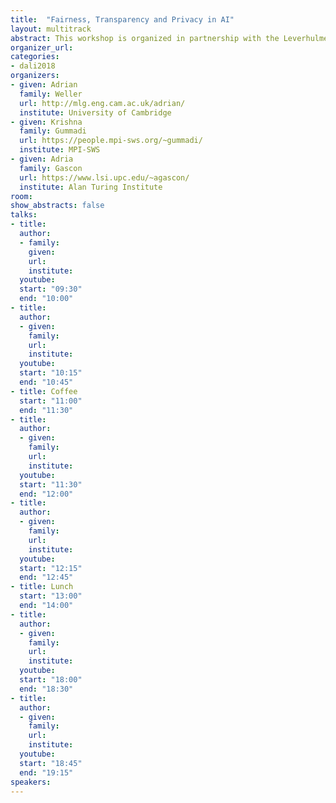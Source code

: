 ```yaml
---
title:  "Fairness, Transparency and Privacy in AI"
layout: multitrack
abstract: This workshop is organized in partnership with the Leverhulme Centre for the Future of Intelligence </br></br>
organizer_url: 
categories:
- dali2018
organizers:
- given: Adrian 
  family: Weller
  url: http://mlg.eng.cam.ac.uk/adrian/
  institute: University of Cambridge
- given: Krishna
  family: Gummadi
  url: https://people.mpi-sws.org/~gummadi/
  institute: MPI-SWS
- given: Adria
  family: Gascon
  url: https://www.lsi.upc.edu/~agascon/
  institute: Alan Turing Institute
room: 
show_abstracts: false
talks:
- title: 
  author:
  - family: 
    given: 
    url: 
    institute: 
  youtube: 
  start: "09:30"
  end: "10:00" 
- title: 
  author:
  - given: 
    family: 
    url: 
    institute: 
  youtube: 
  start: "10:15"
  end: "10:45" 
- title: Coffee
  start: "11:00"
  end: "11:30"
- title: 
  author: 
  - given: 
    family: 
    url: 
    institute: 
  youtube: 
  start: "11:30"
  end: "12:00" 
- title: 
  author: 
  - given: 
    family: 
    url: 
    institute: 
  youtube: 
  start: "12:15"
  end: "12:45" 
- title: Lunch
  start: "13:00"
  end: "14:00"
- title: 
  author:
  - given: 
    family:
    url: 
    institute: 
  youtube: 
  start: "18:00"
  end: "18:30"
- title: 
  author:
  - given: 
    family:
    url: 
    institute: 
  youtube: 
  start: "18:45"
  end: "19:15"
speakers:
---
```


